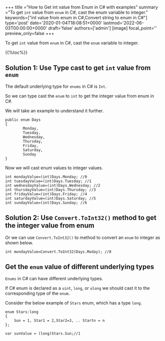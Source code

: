 +++
title   ="How to Get int value from Enum in C# with examples"
summary ="To get `int` value from `enum` in C#, cast the enum variable to integer."
keywords=["int value from enum in C#,Convert string to enum in C#"]
type='post'
date='2020-01-04T18:08:51+0000'
lastmod='2022-06-03T00:00:00+0000'
draft='false'
authors=['admin']
[image]
focal_point=''
preview_only=false
+++

To get `int` value from `enum` in C#, cast the `enum` variable to integer.

{{%toc%}}

## Solution 1: Use Type cast to get `int` value from `enum`

The default underlying type for `enums` in C# is `Int`.

So we can type cast the `enum` to `int` to get the integer value from enum in C#.

We will take an example to understand it further.

```
public enum Days
{
        Monday,  
        Tuesday,  
        Wednesday,  
        Thursday,  
        Friday,  
        Saturday,  
        Sunday
}
```

Now we will cast enum values to integer values.

```
int mondayValue=(int)Days.Monday; //0
int tuesdayValue=(int)Days.Tuesday; //1
int wednesdayValue=(int)Days.Wednesday; //2
int thursdayValue=(int)Days.Thursday; //3
int fridayValue=(int)Days.Friday; //4
int saturdayValue=(int)Days.Saturday; //5
int sundayValue=(int)Days.Sunday; //6
```

## Solution 2: Use `Convert.ToInt32()` method to get the integer value from enum

Or we can use `Convert.ToInt32()` to method to convert an `enum` to integer as shown below.

```
int mondayValue=Convert.ToInt32(Days.Moday); //0

```

## Get the `enum` value of different underlying types

`Enums` in C# can have different underlying types. 

If C# enum is declared as a `uint`, `long`, or `ulong` we should cast it to the corresponding type of the `enum`.

Consider the below example of `Stars` enum, which has a type `long`.

```
enum Stars:long 
{
    Sun = 1, Star1 = 2,Star2=3, .. Startn = n
};

var sunValue = (long)Stars.Sun;//1
```